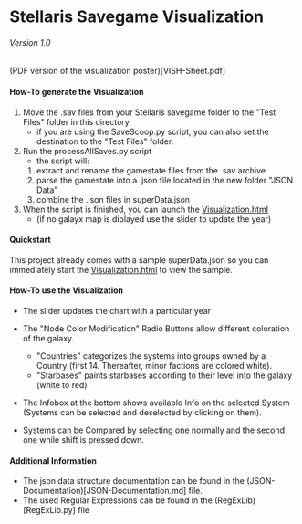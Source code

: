 Stellaris Savegame Visualization
================================
###### Version 1.0

(PDF version of the visualization poster)[VISH-Sheet.pdf]

#### How-To generate the Visualization ####
1. Move the .sav files from your Stellaris savegame folder to the "Test Files" folder in this directory.
    - if you are using the SaveScoop.py script, you can also set the destination to the "Test Files" folder.
2. Run the processAllSaves.py script
    - the script will:
    1. extract and rename the gamestate files from the .sav archive
    2. parse the gamestate into a .json file located in the new folder "JSON Data"
    3. combine the .json files in superData.json
3. When the script is finished, you can launch the [Visualization.html](Visualization.html)
    - (if no galayx map is diplayed use the slider to update the year)

#### Quickstart ####
This project already comes with a sample superData.json so you can immediately start the [Visualization.html](Visualization.html) to view the sample.

#### How-To use the Visualization ####
- The slider updates the chart with a particular year
- The "Node Color Modification" Radio Buttons allow different coloration of the galaxy.
    - "Countries" categorizes the systems into groups owned by a Country (first 14. Thereafter, minor factions are colored white).
    - "Starbases" paints starbases according to their level into the galaxy (white to red)
    
- The Infobox at the bottom shows available Info on the selected System (Systems can be selected and deselected by clicking on them).
- Systems can be Compared by selecting one normally and the second one while shift is pressed down.

#### Additional Information ####
- The json data structure documentation can be found in the (JSON-Documentation)[JSON-Documentation.md] file.
- The used Regular Expressions can be found in the (RegExLib)[RegExLib.py] file
